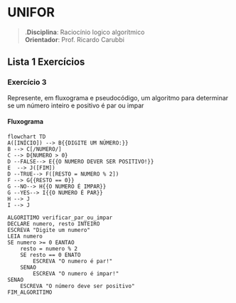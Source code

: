 

# **UNIFOR**
>.**Disciplina**: Raciocínio logico algorítmico <br>
>**Orientador**: Prof. Ricardo Carubbi

## **Lista 1 Exercícios**
### Exercício 3
Represente, em fluxograma e pseudocódigo, um algoritmo para determinar se um número inteiro e positivo é par ou impar

#### Fluxograma

```mermaid
flowchart TD
A([INÍCIO]) --> B{{DIGITE UM NÚMERO:}}
B --> C[/NUMERO/]
C --> D{NUMERO > 0}
D --FALSE--> E{{O NUMERO DEVER SER POSITIVO!}}
E  --> J([FIM])
D --TRUE--> F([RESTO = NUMERO % 2])
F --> G{{RESTO == 0}}
G --NO--> H{{O NUMERO É IMPAR}}
G --YES--> I{{O NUMERO É PAR}}
H --> J
I --> J
```

```
ALGORITIMO verificar_par_ou_impar
DECLARE numero, resto INTEIRO
ESCREVA "Digite um numero"
LEIA numero 
SE numero >= 0 EANTAO
	resto = numero % 2 
	SE resto == 0 ENATO 
		ESCREVA "O numero é par!"
	SENAO 
		ESCREVA "O numero é impar!"
SENAO
	ESCREVA "O número deve ser positivo"
FIM_ALGORITIMO
```

